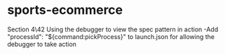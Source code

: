 # sports-ecommerce

Section 4\42 Using the debugger to view the spec pattern in action
-Add "processId": "${command:pickProcess}" to launch.json for
allowing the debugger to take action
